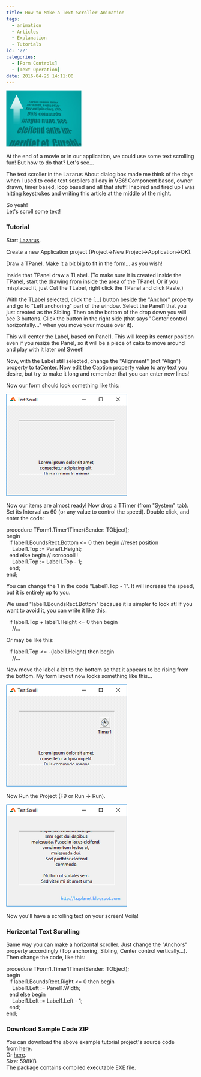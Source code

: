 ```yaml
---
title: How to Make a Text Scroller Animation
tags:
  - animation
  - Articles
  - Explanation
  - Tutorials
id: '22'
categories:
  - [Form Controls]
  - [Text Operation]
date: 2016-04-25 14:11:00
---
```


![](how-to-make-text-scroller-animation/text-scroller-thumb.jpg)

At the end of a movie or in our application, we could use some text scrolling fun! But how to do that? Let's see...
<!-- more -->
  
The text scroller in the Lazarus About dialog box made me think of the days when I used to code text scrollers all day in VB6! Component based, owner drawn, timer based, loop based and all that stuff! Inspired and fired up I was hitting keystrokes and writing this article at the middle of the night.  
  
So yeah!  
Let's scroll some text!  
  

### Tutorial

  
Start [Lazarus](http://www.lazarus-ide.org/).  
  
Create a new Application project (Project->New Project->Application->OK).  
  
Draw a TPanel. Make it a bit big to fit in the form... as you wish!  
  
Inside that TPanel draw a TLabel. (To make sure it is created inside the TPanel, start the drawing from inside the area of the TPanel. Or if you misplaced it, just Cut the TLabel, right click the TPanel and click Paste.)  
  
With the TLabel selected, click the \[...\] button beside the "Anchor" property and go to "Left anchoring" part of the window. Select the Panel1 that you just created as the Sibling. Then on the bottom of the drop down you will see 3 buttons. Click the button in the right side (that says "Center control horizontally..." when you move your mouse over it).  
  
This will center the Label, based on Panel1. This will keep its center position even if you resize the Panel, so it will be a piece of cake to move around and play with it later on! Sweet!  
  
Now, with the Label still selected, change the "Alignment" (not "Align") property to taCenter. Now edit the Caption property value to any text you desire, but try to make it long and remember that you can enter new lines!  
  
Now our form should look something like this:  
  

![](how-to-make-text-scroller-animation/Text-scroller-form-design-lazarus-1.gif)

  
  
Now our items are almost ready! Now drop a TTimer (from "System" tab). Set its Interval as 60 (or any value to control the speed). Double click, and enter the code:  
  

procedure TForm1.Timer1Timer(Sender: TObject);  
begin  
  if label1.BoundsRect.Bottom <= 0 then begin //reset position  
    Label1.Top := Panel1.Height;  
  end else begin // scroooolll!  
    Label1.Top := Label1.Top - 1;  
  end;  
end;  

  
  
You can change the 1 in the code "Label1.Top - 1". It will increase the speed, but it is entirely up to you.  
  
We used "label1.BoundsRect.Bottom" because it is simpler to look at! If you want to avoid it, you can write it like this:  

  if label1.Top + label1.Height <= 0 then begin  
    //...  

  
Or may be like this:  

  if label1.Top <= -(label1.Height) then begin  
    //...  

  
Now move the label a bit to the bottom so that it appears to be rising from the bottom. My form layout now looks something like this...  
  

![](how-to-make-text-scroller-animation/Text-scroller-form-design-lazarus-2.gif)

  
  
Now Run the Project (F9 or Run -> Run).  
  

![](how-to-make-text-scroller-animation/Text-scroller-lazarus-simple-1.gif)

  
  
Now you'll have a scrolling text on your screen! Voila!  
  
  

### Horizontal Text Scrolling

  
Same way you can make a horizontal scroller. Just change the "Anchors" property accordingly (Top anchoring, Sibling, Center control vertically...). Then change the code, like this:  
  

procedure TForm1.Timer1Timer(Sender: TObject);  
begin  
  if label1.BoundsRect.Right <= 0 then begin  
    Label1.Left := Panel1.Width;  
  end else begin  
    Label1.Left := Label1.Left - 1;  
  end;  
end;

  

### Download Sample Code ZIP

You can download the above example tutorial project's source code from [here](https://db.tt/DEgWwwBm).  
Or [here](https://drive.google.com/uc?export=download&id=0B9WrDtlrEzlSeVlDX3NHZFhDWXc).  
Size: 598KB  
The package contains compiled executable EXE file.